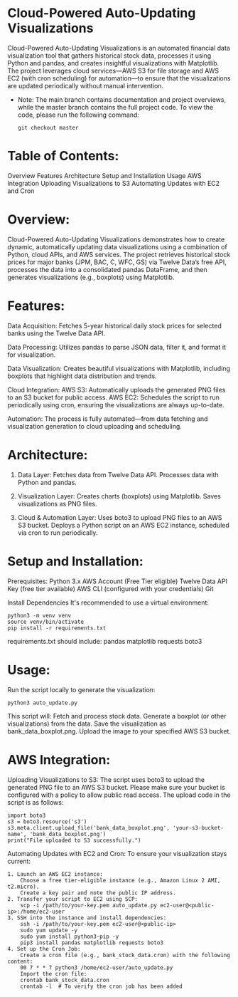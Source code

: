 # Cloud-Powered Auto-Updating Visualizations

Cloud-Powered Auto-Updating Visualizations is an automated financial data visualization tool that gathers historical stock data, processes it using Python and pandas, and creates insightful visualizations with Matplotlib. The project leverages cloud services—AWS S3 for file storage and AWS EC2 (with cron scheduling) for automation—to ensure that the visualizations are updated periodically without manual intervention.

* Note:
The main branch contains documentation and project overviews, while the master branch contains the full project code. To view the code, please run the following command:

      git checkout master

# Table of Contents:

  Overview
  Features
  Architecture
  Setup and Installation
  Usage
  AWS Integration
  Uploading Visualizations to S3
  Automating Updates with EC2 and Cron

# Overview:

Cloud-Powered Auto-Updating Visualizations demonstrates how to create dynamic, automatically updating data visualizations using a combination of Python, cloud APIs, and AWS services. The project retrieves historical stock prices for major banks (JPM, BAC, C, WFC, GS) via Twelve Data’s free API, processes the data into a consolidated pandas DataFrame, and then generates visualizations (e.g., boxplots) using Matplotlib.

# Features:

  Data Acquisition:
  Fetches 5-year historical daily stock prices for selected banks using the Twelve Data API.

  Data Processing:
  Utilizes pandas to parse JSON data, filter it, and format it for visualization.

  Data Visualization:
  Creates beautiful visualizations with Matplotlib, including boxplots that highlight data distribution and trends.

  Cloud Integration:
    AWS S3: Automatically uploads the generated PNG files to an S3 bucket for public access.
    AWS EC2: Schedules the script to run periodically using cron, ensuring the visualizations are always up-to-date.
  
  Automation:
  The process is fully automated—from data fetching and visualization generation to cloud uploading and scheduling.

# Architecture:

1. Data Layer:
  Fetches data from Twelve Data API.
  Processes data with Python and pandas.

2. Visualization Layer:
  Creates charts (boxplots) using Matplotlib.
  Saves visualizations as PNG files.

3. Cloud & Automation Layer:
  Uses boto3 to upload PNG files to an AWS S3 bucket.
  Deploys a Python script on an AWS EC2 instance, scheduled via cron to run periodically.

# Setup and Installation:

  Prerequisites:
    Python 3.x
    AWS Account (Free Tier eligible)
    Twelve Data API Key (free tier available)
    AWS CLI (configured with your credentials)
    Git
  
  Install Dependencies
    It's recommended to use a virtual environment:
    
    python3 -m venv venv
    source venv/bin/activate
    pip install -r requirements.txt

  
  requirements.txt should include:
      pandas
      matplotlib
      requests
      boto3
        
# Usage:

  Run the script locally to generate the visualization:  
  
    python3 auto_update.py    
    
  This script will: 
    Fetch and process stock data.
    Generate a boxplot (or other visualizations) from the data.
    Save the visualization as bank_data_boxplot.png.
    Upload the image to your specified AWS S3 bucket.
    
# AWS Integration:
  Uploading Visualizations to S3:
  The script uses boto3 to upload the generated PNG file to an AWS S3 bucket. Please make sure your bucket is configured with a policy to allow public read access. The upload code in the script is as follows:
  
    import boto3
    s3 = boto3.resource('s3')
    s3.meta.client.upload_file('bank_data_boxplot.png', 'your-s3-bucket-name', 'bank_data_boxplot.png')
    print("File uploaded to S3 successfully.")
    
  Automating Updates with EC2 and Cron:
  To ensure your visualization stays current:
  
    1. Launch an AWS EC2 instance:
        Choose a free tier-eligible instance (e.g., Amazon Linux 2 AMI, t2.micro).
        Create a key pair and note the public IP address.      
    2. Transfer your script to EC2 using SCP:
        scp -i /path/to/your-key.pem auto_update.py ec2-user@<public-ip>:/home/ec2-user
    3. SSH into the instance and install dependencies:
        ssh -i /path/to/your-key.pem ec2-user@<public-ip>
        sudo yum update -y
        sudo yum install python3-pip -y
        pip3 install pandas matplotlib requests boto3
    4. Set up the Cron Job:
        Create a cron file (e.g., bank_stock_data.cron) with the following content:
        00 7 * * 7 python3 /home/ec2-user/auto_update.py
        Import the cron file:
        crontab bank_stock_data.cron
        crontab -l  # To verify the cron job has been added

